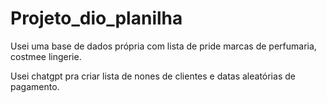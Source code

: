 # Projeto_dio_planilha

Usei uma base de dados própria com lista de pride marcas de perfumaria, costmee lingerie.

Usei chatgpt pra criar lista de nones de clientes e datas aleatórias de pagamento.
